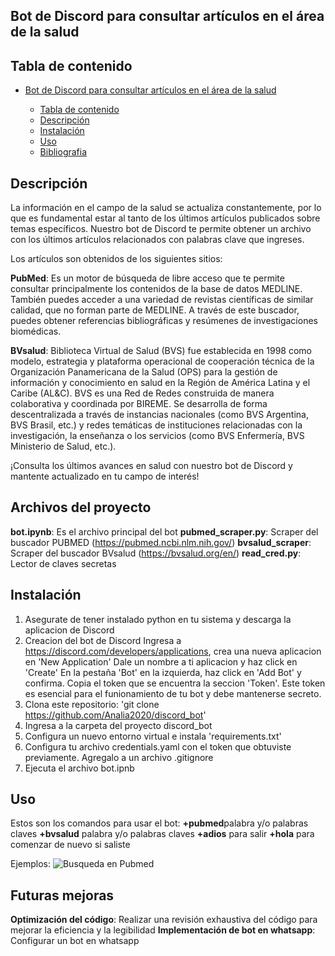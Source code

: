 
## Bot de Discord para consultar artículos en el área de la salud

## Tabla de contenido

- [Bot de Discord para consultar artículos en el área de la salud](#Bot-de-Discord-para-consultar-artículos-en-el-área-de-la-salud)
  
  - [Tabla de contenido](#Tabla-de-contenido)
  - [Descripción](#Descripción)
  - [Instalación](#Instalación)
  - [Uso](#uso)
  - [Bibliografia](#bibliografia)


## Descripción 

La información en el campo de la salud se actualiza constantemente, por lo que es fundamental estar al tanto de los últimos artículos publicados sobre temas específicos.
Nuestro bot de Discord te permite obtener un archivo con los últimos artículos relacionados con palabras clave que ingreses.

Los artículos son obtenidos de los siguientes sitios:

**PubMed**: Es un motor de búsqueda de libre acceso que te permite consultar principalmente los contenidos de la base de datos MEDLINE. También puedes acceder a una variedad de revistas científicas de similar calidad, que no forman parte de MEDLINE. A través de este buscador, puedes obtener referencias bibliográficas y resúmenes de investigaciones biomédicas.

**BVsalud**: Biblioteca Virtual de Salud (BVS) fue establecida en 1998 como modelo, estrategia y plataforma operacional de cooperación técnica de la Organización Panamericana de la Salud (OPS) para la gestión de información y conocimiento en salud en la Región de América Latina y el Caribe (AL&C).
BVS es una Red de Redes construida de manera colaborativa y coordinada por BIREME. Se desarrolla de forma descentralizada a través de instancias nacionales (como BVS Argentina, BVS Brasil, etc.) y redes temáticas de instituciones relacionadas con la investigación, la enseñanza o los servicios (como BVS Enfermería, BVS Ministerio de Salud, etc.).

¡Consulta los últimos avances en salud con nuestro bot de Discord y mantente actualizado en tu campo de interés!

## Archivos del proyecto
**bot.ipynb**: Es el archivo principal del bot
**pubmed_scraper.py**: Scraper del buscador PUBMED (https://pubmed.ncbi.nlm.nih.gov/)
**bvsalud_scraper**: Scraper del buscador BVsalud (https://bvsalud.org/en/)
**read_cred.py**: Lector de claves secretas

## Instalación 
1. Asegurate de tener instalado python en tu sistema y descarga la aplicacion de Discord
2. Creacion del bot de Discord 
   Ingresa a https://discord.com/developers/applications, crea una nueva aplicacion en 'New Application'
   Dale un nombre a ti aplicacion y haz click en 'Create'
   En la pestaña 'Bot' en la izquierda, haz click en 'Add Bot'  y confirma.
   Copia el token que se encuentra la seccion 'Token'. Este token es esencial para el funionamiento de tu bot y debe mantenerse secreto.
3. Clona este repositorio: 'git clone https://github.com/Analia2020/discord_bot'
4. Ingresa a la carpeta del proyecto discord_bot
5. Configura un nuevo entorno virtual e instala 'requirements.txt'
6. Configura tu archivo credentials.yaml con el token que obtuviste previamente. Agregalo a un archivo .gitignore
7. Ejecuta el archivo bot.ipnb
   
## Uso
Estos son los comandos para usar el bot:
**+pubmed**palabra y/o palabras claves 
**+bvsalud** palabra y/o palabras claves
**+adios** para salir
**+hola** para comenzar de nuevo si saliste

Ejemplos: 
![Busqueda en Pubmed](url_de_la_imagen.jpg)

## Futuras mejoras
**Optimización del código**: Realizar una revisión exhaustiva del código para mejorar la eficiencia y la legibilidad
**Implementación de bot en whatsapp**: Configurar un bot en whatsapp
